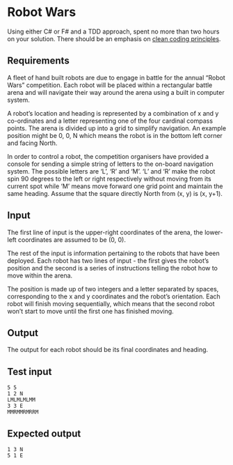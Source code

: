 Robot Wars
==========

Using either C# or F# and a TDD approach, spent no more than two hours on your solution. There should be an emphasis on [clean coding principles](Assets/Clean-Code-V2.4.pdf).

## Requirements

A fleet of hand built robots are due to engage in battle for the annual “Robot Wars” competition. Each robot will be placed within a rectangular battle arena and will navigate their way around the arena using a built in computer system.
 
A robot’s location and heading is represented by a combination of x and y co-ordinates and a letter representing one of the four cardinal compass points. The arena is divided up into a grid to simplify navigation. An example position might be 0, 0, N which means the robot is in the bottom left corner and facing North.
 
In order to control a robot, the competition organisers have provided a console for sending a simple string of letters to the on-board navigation system. The possible letters are ‘L’, ‘R’ and ‘M’. ‘L’ and ‘R’ make the robot spin 90 degrees to the left or right respectively without moving from its current spot while ‘M’ means move forward one grid point and maintain the same heading. Assume that the square directly North from (x, y) is (x, y+1).
 
## Input

The first line of input is the upper-right coordinates of the arena, the lower-left coordinates are assumed to be (0, 0).
 
The rest of the input is information pertaining to the robots that have been deployed. Each robot has two lines of input - the first gives the robot’s position and the second is a series of instructions telling the robot how to move within the arena.
 
The position is made up of two integers and a letter separated by spaces, corresponding to the x and y coordinates and the robot’s orientation. Each robot will finish moving sequentially, which means that the second robot won’t start to move until the first one has finished moving.
 
## Output

The output for each robot should be its final coordinates and heading.
 
## Test input

```
5 5
1 2 N
LMLMLMLMM
3 3 E
MMRMMRMRRM
```
 
## Expected output

```
1 3 N
5 1 E
```
